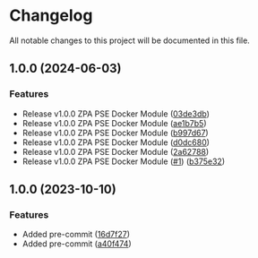# Changelog

All notable changes to this project will be documented in this file.

## 1.0.0 (2024-06-03)


### Features

* Release v1.0.0 ZPA PSE Docker Module ([03de3db](https://github.com/zscaler/terraform-docker-zpa-pse-modules/commit/03de3db8275df32da24b882a673ef7f9585c947d))
* Release v1.0.0 ZPA PSE Docker Module ([ae1b7b5](https://github.com/zscaler/terraform-docker-zpa-pse-modules/commit/ae1b7b50c62e299339438607bf707f09e19211a5))
* Release v1.0.0 ZPA PSE Docker Module ([b997d67](https://github.com/zscaler/terraform-docker-zpa-pse-modules/commit/b997d6784aec96d47f37c7ecd9ff7a709c89e6ec))
* Release v1.0.0 ZPA PSE Docker Module ([d0dc680](https://github.com/zscaler/terraform-docker-zpa-pse-modules/commit/d0dc6800b0c8179ec10cde4585522b6e84306db9))
* Release v1.0.0 ZPA PSE Docker Module ([2a62788](https://github.com/zscaler/terraform-docker-zpa-pse-modules/commit/2a62788af4acb9fe21f6057adb6786daf4c164ba))
* Release v1.0.0 ZPA PSE Docker Module ([#1](https://github.com/zscaler/terraform-docker-zpa-pse-modules/issues/1)) ([b375e32](https://github.com/zscaler/terraform-docker-zpa-pse-modules/commit/b375e325e6aad22be85bf0075e686520c233e6ac))

## 1.0.0 (2023-10-10)


### Features

* Added pre-commit ([16d7f27](https://github.com/zscaler/terraform-docker-zpa-app-connector-modules/commit/16d7f273cfed942fd1088ebeac3a8a4ff62e3bb3))
* Added pre-commit ([a40f474](https://github.com/zscaler/terraform-docker-zpa-app-connector-modules/commit/a40f474fa17cd56d61ed8536cc6fd2ae2e6de305))
